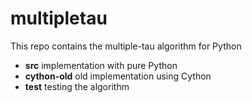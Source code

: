 multipletau
===========

This repo contains the multiple-tau algorithm for Python

- **src** implementation with pure Python
- **cython-old** old implementation using Cython
- **test** testing the algorithm
